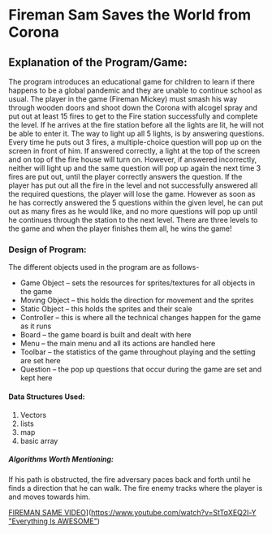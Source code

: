 # Fireman Sam Saves the World from Corona
## Explanation of the Program/Game:
The program introduces an educational game for children to learn if there happens to be a global pandemic and they are unable to continue school as usual. The player in the game (Fireman Mickey) must smash his way through wooden doors and shoot down the Corona with alcogel spray and put out at least 15 fires to get to the Fire station successfully and complete the level. If he arrives at the fire station before all the lights are lit, he will not be able to enter it. The way to light up all 5 lights, is by answering questions. Every time he puts out 3 fires, a multiple-choice question will pop up on the screen in front of him. If answered correctly, a light at the top of the screen and on top of the fire house will turn on. However, if answered incorrectly, neither will light up and the same question will pop up again the next time 3 fires are put out, until the player correctly answers the question. If the player has put out all the fire in the level and not successfully answered all the required questions, the player will lose the game. However as soon as he has correctly answered the 5 questions within the given level, he can put out as many fires as he would like, and no more questions will pop up until he continues through the station to the next level. There are three levels to the game and when the player finishes them all, he wins the game!
### Design of Program:
The different objects used in the program are as follows-
- Game Object – sets the resources for sprites/textures for all objects in the game
- Moving Object – this holds the direction for movement and the sprites
- Static Object – this holds the sprites and their scale
- Controller – this is where all the technical changes happen for the game as it runs
- Board – the game board is built and dealt with here
- Menu – the main menu and all its actions are handled here
- Toolbar – the statistics of the game throughout playing and the setting are set here
- Question – the pop up questions that occur during the game are set and kept here

#### Data Structures Used:
1. Vectors
2. lists
3. map 
4. basic array
##### Algorithms Worth Mentioning:
If his path is obstructed, the fire adversary paces back and forth until he finds a direction that he can walk. The fire enemy tracks where the player is and moves towards him.




[FIREMAN SAME VIDEO](https://img.youtube.com/vi/StTqXEQ2l-Y/0.jpg)]([https://www.youtube.com/watch?v=StTqXEQ2l-Y "Everything Is AWESOME"](https://www.youtube.com/watch?v=6Oi7IAm6iFk))
